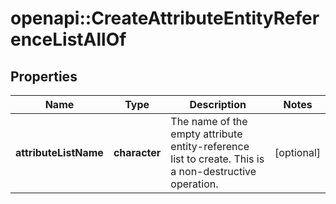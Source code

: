 # openapi::CreateAttributeEntityReferenceListAllOf


## Properties
Name | Type | Description | Notes
------------ | ------------- | ------------- | -------------
**attributeListName** | **character** | The name of the empty attribute entity-reference list to create. This is a non-destructive operation. | [optional] 


